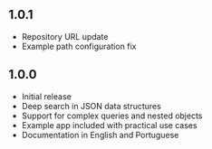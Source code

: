 ## 1.0.1

* Repository URL update
* Example path configuration fix

## 1.0.0

* Initial release
* Deep search in JSON data structures
* Support for complex queries and nested objects
* Example app included with practical use cases
* Documentation in English and Portuguese
